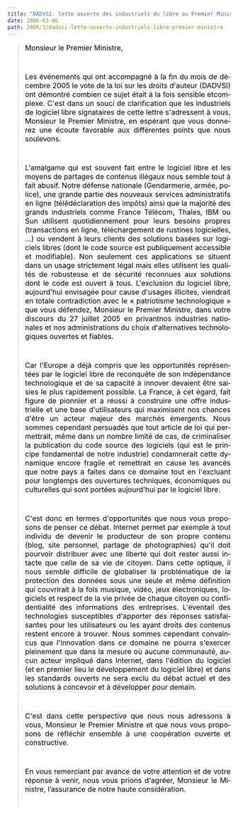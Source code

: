 ```yaml
---
title: "DADVSI: lette ouverte des industriels du libre au Premier Ministre"
date: 2006-03-06
path: 2006/3/dadvsi-lette-ouverte-industriels-libre-premier-ministre
---
```


<blockquote>
   <p style="margin-bottom: 0in;" align="justify" lang="fr-FR"><font color="#000000"><font size="3">Monsieur le Premier
   Ministre,</font></font></p>

   <p style="margin-bottom: 0in;" align="justify" lang="fr-FR"><br></p>

   <p style="margin-bottom: 0in;" align="justify" lang="fr-FR"><font color="#000000"><font size="3">Les &#233;v&#233;nements qui ont accompagn&#233; &#224; la fin
   du mois de d&#233;cembre 2005 le vote de la loi sur les droits d'auteur (DADVSI)
   ont d&#233;montr&#233; combien ce sujet &#233;tait &#224; la fois sensible etcomplexe. C'est
   dans un souci de clarification que les industriels de logiciel libre
   signataires de cette lettre s'adressent &#224; vous, Monsieur le Premier
   Ministre, en esp&#233;rant que vous donnerez une &#233;coute favorable aux
   diff&#233;rentes points que nous soulevons.</font></font></p>

   <p style="margin-bottom: 0in;" align="justify" lang="fr-FR"><br></p>

   <p style="margin-bottom: 0in;" align="justify"><span style=""><span style="font-style: normal;"><span lang="fr-FR"><font size="3"><font color="#000000">L'amalgame qui <font face="Thorndale, Times New Roman, serif"></font>est souvent fait entre le
   logiciel libre et les moyens de partages de contenus ill&#233;gaux nous semble
   tout &#224; fait abusif. Notre d&#233;fense nationale (Gendarmerie, arm&#233;e, police),
   une grande partie des nouveaux services administratifs en ligne
   (t&#233;l&#233;d&#233;claration des imp&#244;ts) ainsi que la majorit&#233; des grands industriels
   comme France T&#233;l&#233;com, Thales, IBM ou Sun utilisent quotidiennement pour
   leurs besoins propres (transactions en ligne, t&#233;l&#233;chargement de rustines
   logicielles, ...) ou vendent &#224; leurs clients des solutions bas&#233;es sur
   logiciels libres (dont le code source est publiquement accessible et
   modifiable). Non seulement ces applications se situent dans un usage
   strictement l&#233;gal mais elles utilisent les qualit&#233;s de robustesse et de
   s&#233;curit&#233; reconnues aux solutions dont le code est ouvert &#224; tous.
   L'exclusion du logiciel libre, aujourd'hui envisag&#233;e pour cause d'usages
   illicites, viendrait en totale contradiction avec le &#171;&#160;patriotisme
   technologique&#160;&#187; que vous d&#233;fendez, Monsieur le Premier Ministre, dans
   votre discours du 27 juillet 2005 en privantnos industries nationales et
   nos administrations du choix d'alternatives technologiques ouvertes et
   fiables.</font></font></span></span></span></p>

   <p style="margin-bottom: 0in; font-style: normal;" align="justify" lang="fr-FR"><br></p>

   <p style="margin-bottom: 0in; font-style: normal;" align="justify" lang="fr-FR"><font color="#000000"><font size="3">Car l'Europe a d&#233;j&#224;
   compris que les opportunit&#233;s repr&#233;sent&#233;es par le logiciel libre de
   reconqu&#234;te de son ind&#233;pendance technologique et de sa capacit&#233; &#224; innover
   devaient &#234;tre saisies le plus rapidement possible. La France, &#224; cet &#233;gard,
   fait figure de pionnier et a r&#233;ussi &#224; construire une offre industrielle et
   une base d'utilisateurs qui maximisent nos chances d'&#234;tre un acteur majeur
   des march&#233;s &#233;mergents. Nous sommes cependant persuad&#233;s que tout article de
   loi qui permettrait, <font face="Thorndale, Times New Roman, serif"></font>m&#234;me dans un nombre limit&#233;
   de cas, de criminaliser la publication du code source des logiciels (qui
   est le principe fondamental de notre industrie) condamnerait cette
   dynamique encore fragile et remettrait en cause les avanc&#233;s que notre pays
   a faites dans ce domaine tout en l'excluant pour longtemps des ouvertures
   techniques, &#233;conomiques ou culturelles qui sont port&#233;es aujourd'hui par le
   logiciel libre.</font></font></p>

   <p style="margin-bottom: 0in; font-style: normal;" align="justify" lang="fr-FR"><br></p>

   <p style="margin-bottom: 0in; font-style: normal;" align="justify" lang="fr-FR"><font color="#000000"><font size="3">C'est donc en termes
   d'opportunit&#233;s que nous vous proposons de penser ce d&#233;bat. Internet permet
   par exemple &#224; tout individu de devenir le producteur de son propre contenu
   (blog, site personnel, partage de photographies) qu'il doit pourvoir
   distribuer avec une libert&#233; qui doit rester aussi intacte que celle de sa
   vie de citoyen. Dans cette optique, il nous semble difficile de globaliser
   la probl&#233;matique de la protection des donn&#233;es sous une seule et m&#234;me
   d&#233;finition qui couvrirait &#224; la fois musique, vid&#233;o, jeux &#233;lectroniques,
   logiciels et respect de la vie priv&#233;e de chaque citoyen ou confidentialit&#233;
   des informations des entreprises. L'&#233;ventail des technologies susceptibles
   d'apporter des r&#233;ponses satisfaisantes pour les utilisateurs ou les ayant
   droits des contenus restent encore &#224; trouver. Nous sommes cependant
   convaincus que l'innovation dans ce domaine ne pourra s'exercer pleinement
   que dans la mesure o&#249; aucune communaut&#233;, aucun acteur impliqu&#233; dans
   Internet, dans l'&#233;dition du logiciel (et en premier lieu le d&#233;veloppement
   du logiciel libre) et dans les standards ouverts ne sera exclu du d&#233;bat
   actuel et des solutions &#224; concevoir et &#224; d&#233;velopper pour
   demain.</font></font></p>

   <p style="margin-bottom: 0in;" align="justify" lang="fr-FR"><br></p>

   <p style="margin-bottom: 0in; font-style: normal;" align="justify" lang="fr-FR"><font color="#000000"><font size="3">C'est dans cette
   perspective que nous nous adressons &#224; vous, Monsieur le Premier Ministre et
   que nous vous proposons de r&#233;fl&#233;chir ensemble &#224; une coop&#233;ration ouverte et
   constructive.</font></font></p>

   <p style="margin-bottom: 0in; font-style: normal;" align="justify" lang="fr-FR"><br></p>

   <p style="margin-bottom: 0in; font-style: normal;" align="justify" lang="fr-FR"><font color="#000000"><font size="3">En vous remerciant par
   avance de votre attention et de votre r&#233;ponse &#224; venir, nous vous prions
   d'agr&#233;er, Monsieur le Ministre, l&#8217;assurance de notre haute
   consid&#233;ration.</font></font></p>

   <p style="margin-bottom: 0in; font-style: normal;" align="justify" lang="fr-FR"><br></p>
  </blockquote> 

